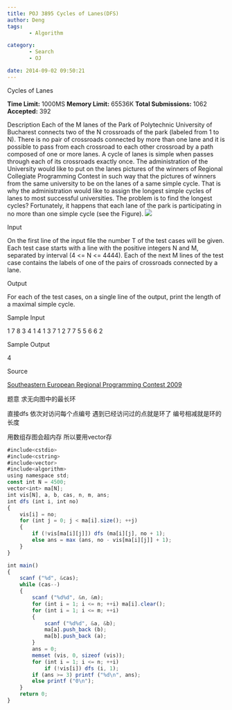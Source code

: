 ```yaml
---
title: POJ 3895 Cycles of Lanes(DFS)
author: Deng
tags: 
       - Algorithm

category: 
       - Search
       - OJ

date: 2014-09-02 09:50:21
---
```

Cycles of Lanes

**Time Limit:** 1000MS  **Memory Limit:** 65536K **Total Submissions:** 1062  **Accepted:** 392

Description
Each of the M lanes of the Park of Polytechnic University of Bucharest connects two of the N crossroads of the park (labeled from 1 to N). There is no pair of crossroads connected by more than one lane and it is possible to pass from each crossroad to each other crossroad by a path composed of one or more lanes. A cycle of lanes is simple when passes through each of its crossroads exactly once.
The administration of the University would like to put on the lanes pictures of the winners of Regional Collegiate Programming Contest in such way that the pictures of winners from the same university to be on the lanes of a same simple cycle. That is why the administration would like to assign the longest simple cycles of lanes to most successful universities. The problem is to find the longest cycles? Fortunately, it happens that each lane of the park is participating in no more than one simple cycle (see the Figure).
  ![](../images/es-3895_1-.png)

Input

On the first line of the input file the number T of the test cases will be given. Each test case starts with a line with the positive integers N and M, separated by interval (4 <= N <= 4444). Each of the next M lines of the test case contains the labels of one of the pairs of crossroads connected by a lane.

Output

For each of the test cases, on a single line of the output, print the length of a maximal simple cycle.

Sample Input

1 7 8 3 4 1 4 1 3 7 1 2 7 7 5 5 6 6 2

Sample Output

4

Source

[Southeastern European Regional Programming Contest 2009](http://poj.org/searchproblem?field=source&key=Southeastern+European+Regional+Programming+Contest+2009)

题意 求无向图中的最长环

直接dfs 依次对访问每个点编号 遇到已经访问过的点就是环了 编号相减就是环的长度

用数组存图会超内存 所以要用vector存

```js 
#include<cstdio>
#include<cstring>
#include<vector>
#include<algorithm>
using namespace std;
const int N = 4500;
vector<int> ma[N];
int vis[N], a, b, cas, n, m, ans;
int dfs (int i, int no)
{
    vis[i] = no;
    for (int j = 0; j < ma[i].size(); ++j)
    {
        if (!vis[ma[i][j]]) dfs (ma[i][j], no + 1);
        else ans = max (ans, no - vis[ma[i][j]] + 1);
    }
}

int main()
{
    scanf ("%d", &cas);
    while (cas--)
    {
        scanf ("%d%d", &n, &m);
        for (int i = 1; i <= n; ++i) ma[i].clear();
        for (int i = 1; i <= m; ++i)
        {
            scanf ("%d%d", &a, &b);
            ma[a].push_back (b);
            ma[b].push_back (a);
        }
        ans = 0;
        memset (vis, 0, sizeof (vis));
        for (int i = 1; i <= n; ++i)
            if (!vis[i]) dfs (i, 1);
        if (ans >= 3) printf ("%d\n", ans);
        else printf ("0\n");
    }
    return 0;
}
```